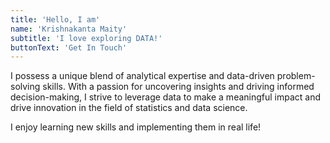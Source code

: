 ```yaml
---
title: 'Hello, I am'
name: 'Krishnakanta Maity'
subtitle: 'I love exploring DATA!'
buttonText: 'Get In Touch'
---
```


I possess a unique blend of analytical expertise and data-driven problem-solving skills. With a passion for uncovering insights and driving informed decision-making, I strive to leverage data to make a meaningful impact and drive innovation in the field of statistics and data science.

I enjoy learning new skills and implementing them in real life!
